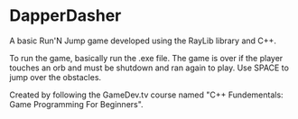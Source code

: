 # DapperDasher
A basic Run'N Jump game developed using the RayLib library and C++.

To run the game, basically run the .exe file. The game is over if the player touches an orb and must be shutdown and ran again to play. 
Use SPACE to jump over the obstacles.

Created by following the GameDev.tv course named "C++ Fundementals: Game Programming For Beginners".
